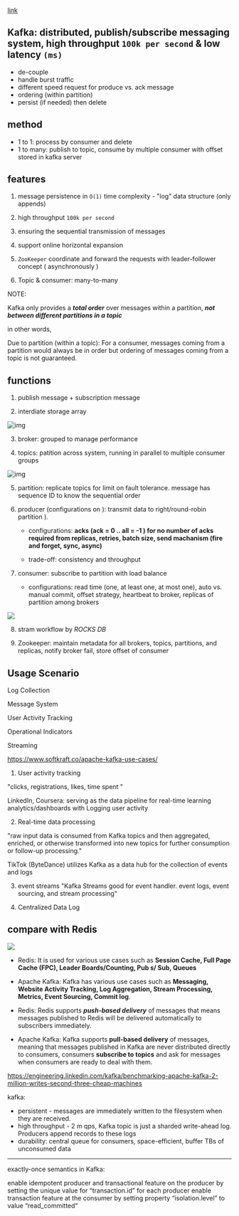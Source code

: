 [link](https://aws.plainenglish.io/apache-kafka-system-architecture-cc74e7d47904)

## Kafka: distributed, publish/subscribe messaging system, high throughput `100k per second` & low latency `(ms)`

- de-couple
- handle burst traffic
- different speed request for produce vs. ack message
- ordering (within partition)
- persist (if needed) then delete
  


## method

- 1 to 1: process by consumer and delete
- 1 to many: publish to topic, consume by multiple consumer with offset stored in kafka server

## features

1. message persistence in `O(1)` time complexity - "log" data structure (only appends)

2. high throughput `100k per second`

3. ensuring the sequential transmission of messages

4. support online horizontal expansion

5. `ZooKeeper` coordinate and forward the requests with leader-follower concept ( asynchronously )

6. Topic & consumer: many-to-many

NOTE:

Kafka only provides a ***total order*** over messages within a partition, ***not between different partitions in a topic***


in other words,

Due to partition (within a topic): For a consumer, messages coming from a partition would always be in order but ordering of messages coming from a topic is not guaranteed.


## functions

1) publish message + subscription message

2) interdiate storage array

![img](pics/kafka.webp)

3) broker: grouped to manage performance

4) topics: patition across system, running in parallel to multiple consumer groups

![img](pics/kafka2.webp)

5) partition: replicate topics for limit on fault tolerance. message has sequence ID to know the sequential order

6) producer (configurations on ): transmit data to right/round-robin partition ).

    - configurations: ****acks (ack = 0 .. all = -1 ) for no number of acks required from replicas, retries, batch size, send machanism (fire and forget, sync, async)****

    - trade-off: consistency and throughput


7) consumer: subscribe to partition with load balance

    - configurations: read time (one, at least one, at most one), auto vs. manual commit, offset strategy, heartbeat to broker, replicas of partition among brokers

![](pics/kafka-consumer.webp)

8) stram workflow by *ROCKS DB*

9) Zookeeper: maintain metadata for all brokers, topics, partitions, and replicas, notify broker fail, store offset of consumer

## Usage Scenario

Log Collection

Message System

User Activity Tracking

Operational Indicators

Streaming

https://www.softkraft.co/apache-kafka-use-cases/

1) User activity tracking

"clicks, registrations, likes, time spent "

LinkedIn, Coursera: serving as the data pipeline for real-time learning analytics/dashboards with Logging user activity

2) Real-time data processing

"raw input data is consumed from Kafka topics and then aggregated, enriched, or otherwise transformed into new topics for further consumption or follow-up processing."

TikTok (ByteDance) utilizes Kafka as a data hub for the collection of events and logs

3) event streams
"Kafka Streams good for event handler. event logs, event sourcing, and stream processing"

4) Centralized Data Log

## compare with Redis

![](pics/redis%20vs%20kafka.png)
- Redis: It is used for various use cases such as **Session Cache, Full Page Cache (FPC), Leader Boards/Counting, Pub s/ Sub, Queues**

- Apache Kafka: Kafka has various use cases such as **Messaging, Website Activity Tracking, Log Aggregation, Stream Processing, Metrics, Event Sourcing, Commit log**.


- Redis: Redis supports ***push-based delivery*** of messages that means messages published to Redis will be delivered automatically to subscribers immediately.

- Apache Kafka: Kafka supports **pull-based delivery** of messages, meaning that messages published in Kafka are never distributed directly to consumers, consumers **subscribe to topics** and ask for messages when consumers are ready to deal with them.




https://engineering.linkedin.com/kafka/benchmarking-apache-kafka-2-million-writes-second-three-cheap-machines

kafka:
* persistent - messages are immediately written to the filesystem when they are received.
* high throughput - 2 m qps, Kafka topic is just a sharded write-ahead log. Producers append records to these logs
* durability: central queue for consumers, space-efficient, buffer TBs of unconsumed data



---

exactly-once semantics in Kafka:

enable idempotent producer and transactional feature on the producer by setting the unique value for “transaction.id” for each producer
enable transaction feature at the consumer by setting property “isolation.level” to value “read_committed“